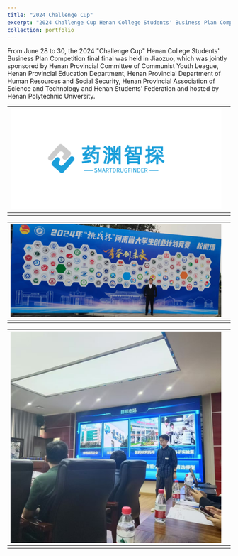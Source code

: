 ```yaml
---
title: "2024 Challenge Cup"
excerpt: "2024 Challenge Cup Henan College Students' Business Plan Competition <br/><img src='/images/Tiao/tiao-1.png'>"
collection: portfolio
---
```

From June 28 to 30, the 2024 "Challenge Cup" Henan College Students' Business Plan Competition final final was held in Jiaozuo, which was jointly sponsored by Henan Provincial Committee of Communist Youth League, Henan Provincial Education Department, Henan Provincial Department of Human Resources and Social Security, Henan Provincial Association of Science and Technology and Henan Students' Federation and hosted by Henan Polytechnic University.


| ![](/images/Tiao/tiao-2.png) | ![]() |
|:----------------------------------------:|:----------------------------------------:|
|                               |        |

| ![](/images/Tiao/tiao-0.png) | ![]() |
|:----------------------------------------:|:----------------------------------------:|
|                               |        |

| ![](/images/Tiao/tiao-3.jpg) | ![]() |
|:----------------------------------------:|:----------------------------------------:|
|                               |        |
